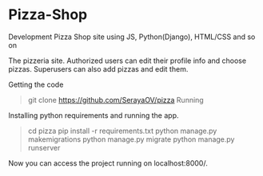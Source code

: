 # Pizza-Shop
Development Pizza Shop site using JS, Python(Django), HTML/CSS and so on

The pizzeria site. Authorized users can edit their profile info and choose pizzas. Superusers can also add pizzas and edit them.

Getting the code

> git clone https://github.com/SerayaOV/pizza
Running

Installing python requirements and running the app.

> cd pizza
> pip install -r requirements.txt
> python manage.py makemigrations
> python manage.py migrate
> python manage.py runserver

Now you can access the project running on localhost:8000/.
